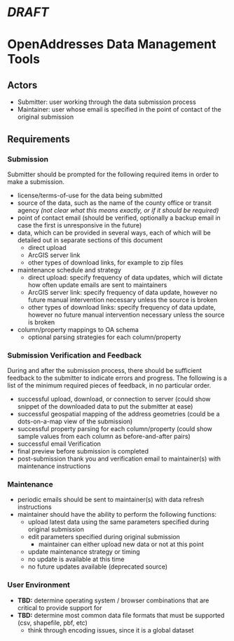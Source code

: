 #
# ***DRAFT***
# 

# OpenAddresses Data Management Tools

## Actors
 * Submitter: user working through the data submission process
 * Maintainer: user whose email is specified in the point of contact of the original submission
 
## Requirements

### Submission
Submitter should be prompted for the following required items in order to make a submission.
 * license/terms-of-use for the data being submitted
 * source of the data, such as the name of the county office or transit agency _(not clear what this means exactly, or if it should be required)_ 
 * point of contact email (should be verified, optionally a backup email in case the first is unresponsive in the future)
 * data, which can be provided in several ways, each of which will be detailed out in separate sections of this document
    * direct upload
    * ArcGIS server link
    * other types of download links, for example to zip files
 * maintenance schedule and strategy
    * direct upload: specify frequency of data updates, which will dictate how often update emails are sent to maintainers
    * ArcGIS server link: specify frequency of data update, however no future manual intervention necessary unless the source is broken
    * other types of download links: specify frequency of data update, however no future manual intervention necessary unless the source is broken
 * column/property mappings to OA schema
    * optional parsing strategies for each column/property
    
    
### Submission Verification and Feedback
During and after the submission process, there should be sufficient feedback to 
the submitter to indicate errors and progress. The following is a list of the minimum required pieces of feedback, in no particular order.
 * successful upload, download, or connection to server (could show snippet of the downloaded data to put the submitter at ease) 
 * successful geospatial mapping of the address geometries (could be a dots-on-a-map view of the submission)
 * successful property parsing for each column/property (could show sample values from each column as before-and-after pairs)
 * successful email Verification
 * final preview before submission is completed
 * post-submission thank you and verification email to maintainer(s) with maintenance instructions
 
### Maintenance 
 * periodic emails should be sent to maintainer(s) with data refresh instructions
 * maintainer should have the ability to perform the following functions:
    * upload latest data using the same parameters specified during original submission
    * edit parameters specified during original submission
      * maintainer can either upload new data or not at this point
    * update maintenance strategy or timing
    * no update is available at this time 
    * no future updates available (deprecated source)

### User Environment
 * **TBD:** determine operating system / browser combinations that are critical to provide support for
 * **TBD:** determine most common data file formats that must be supported (csv, shapefile, pbf, etc)
    * think through encoding issues, since it is a global dataset
    